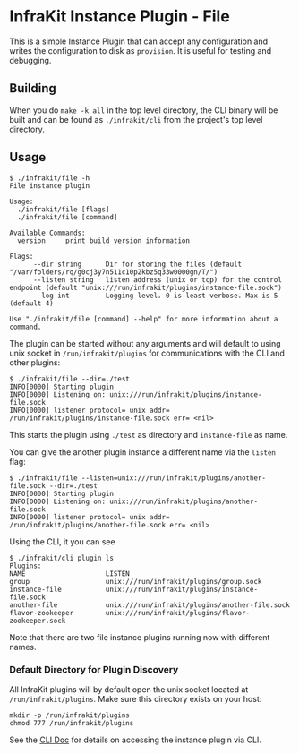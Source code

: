 InfraKit Instance Plugin - File
===============================

This is a simple Instance Plugin that can accept any configuration and writes the configuration
to disk as `provision`.  It is useful for testing and debugging.

## Building

When you do `make -k all` in the top level directory, the CLI binary will be built and can be
found as `./infrakit/cli` from the project's top level directory.

## Usage

```
$ ./infrakit/file -h
File instance plugin

Usage:
  ./infrakit/file [flags]
  ./infrakit/file [command]

Available Commands:
  version     print build version information

Flags:
      --dir string      Dir for storing the files (default "/var/folders/rq/g0cj3y7n511c10p2kbz5q33w0000gn/T/")
      --listen string   listen address (unix or tcp) for the control endpoint (default "unix:///run/infrakit/plugins/instance-file.sock")
      --log int         Logging level. 0 is least verbose. Max is 5 (default 4)

Use "./infrakit/file [command] --help" for more information about a command.
```

The plugin can be started without any arguments and will default to using unix socket in
`/run/infrakit/plugins` for communications with the CLI and other plugins:

```
$ ./infrakit/file --dir=./test
INFO[0000] Starting plugin
INFO[0000] Listening on: unix:///run/infrakit/plugins/instance-file.sock
INFO[0000] listener protocol= unix addr= /run/infrakit/plugins/instance-file.sock err= <nil>
```

This starts the plugin using `./test` as directory and `instance-file` as name.

You can give the another plugin instance a different name via the `listen` flag:
```
$ ./infrakit/file --listen=unix:///run/infrakit/plugins/another-file.sock --dir=./test
INFO[0000] Starting plugin
INFO[0000] Listening on: unix:///run/infrakit/plugins/another-file.sock
INFO[0000] listener protocol= unix addr= /run/infrakit/plugins/another-file.sock err= <nil>
```

Using the CLI, it you can see

```
$ ./infrakit/cli plugin ls
Plugins:
NAME                	LISTEN
group               	unix:///run/infrakit/plugins/group.sock
instance-file       	unix:///run/infrakit/plugins/instance-file.sock
another-file        	unix:///run/infrakit/plugins/another-file.sock
flavor-zookeeper    	unix:///run/infrakit/plugins/flavor-zookeeper.sock
```
Note that there are two file instance plugins running now with different names.


### Default Directory for Plugin Discovery

All InfraKit plugins will by default open the unix socket located at `/run/infrakit/plugins`.
Make sure this directory exists on your host:

```
mkdir -p /run/infrakit/plugins
chmod 777 /run/infrakit/plugins
```

See the [CLI Doc](../../../cli/README.md) for details on accessing the instance plugin via CLI.
